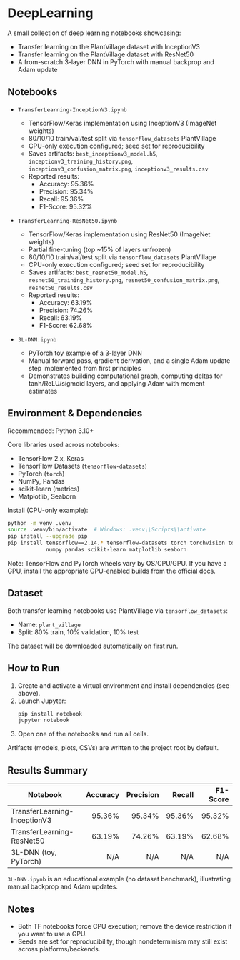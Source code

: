 # DeepLearning

A small collection of deep learning notebooks showcasing:

- Transfer learning on the PlantVillage dataset with InceptionV3
- Transfer learning on the PlantVillage dataset with ResNet50
- A from-scratch 3-layer DNN in PyTorch with manual backprop and Adam update

## Notebooks

- `TransferLearning-InceptionV3.ipynb`
  - TensorFlow/Keras implementation using InceptionV3 (ImageNet weights)
  - 80/10/10 train/val/test split via `tensorflow_datasets` PlantVillage
  - CPU-only execution configured; seed set for reproducibility
  - Saves artifacts: `best_inceptionv3_model.h5`, `inceptionv3_training_history.png`, `inceptionv3_confusion_matrix.png`, `inceptionv3_results.csv`
  - Reported results:
    - Accuracy: 95.36%
    - Precision: 95.34%
    - Recall: 95.36%
    - F1-Score: 95.32%

- `TransferLearning-ResNet50.ipynb`
  - TensorFlow/Keras implementation using ResNet50 (ImageNet weights)
  - Partial fine-tuning (top ~15% of layers unfrozen)
  - 80/10/10 train/val/test split via `tensorflow_datasets` PlantVillage
  - CPU-only execution configured; seed set for reproducibility
  - Saves artifacts: `best_resnet50_model.h5`, `resnet50_training_history.png`, `resnet50_confusion_matrix.png`, `resnet50_results.csv`
  - Reported results:
    - Accuracy: 63.19%
    - Precision: 74.26%
    - Recall: 63.19%
    - F1-Score: 62.68%

- `3L-DNN.ipynb`
  - PyTorch toy example of a 3-layer DNN
  - Manual forward pass, gradient derivation, and a single Adam update step implemented from first principles
  - Demonstrates building computational graph, computing deltas for tanh/ReLU/sigmoid layers, and applying Adam with moment estimates

## Environment & Dependencies

Recommended: Python 3.10+

Core libraries used across notebooks:

- TensorFlow 2.x, Keras
- TensorFlow Datasets (`tensorflow-datasets`)
- PyTorch (`torch`)
- NumPy, Pandas
- scikit-learn (metrics)
- Matplotlib, Seaborn

Install (CPU-only example):

```bash
python -m venv .venv
source .venv/bin/activate  # Windows: .venv\\Scripts\\activate
pip install --upgrade pip
pip install tensorflow==2.14.* tensorflow-datasets torch torchvision torchaudio \
            numpy pandas scikit-learn matplotlib seaborn
```

Note: TensorFlow and PyTorch wheels vary by OS/CPU/GPU. If you have a GPU, install the appropriate GPU-enabled builds from the official docs.

## Dataset

Both transfer learning notebooks use PlantVillage via `tensorflow_datasets`:

- Name: `plant_village`
- Split: 80% train, 10% validation, 10% test

The dataset will be downloaded automatically on first run.

## How to Run

1. Create and activate a virtual environment and install dependencies (see above).
2. Launch Jupyter:
   ```bash
   pip install notebook
   jupyter notebook
   ```
3. Open one of the notebooks and run all cells.

Artifacts (models, plots, CSVs) are written to the project root by default.

## Results Summary

| Notebook                         | Accuracy | Precision | Recall | F1-Score |
|----------------------------------|---------:|----------:|-------:|---------:|
| TransferLearning-InceptionV3     |   95.36% |    95.34% | 95.36% |   95.32% |
| TransferLearning-ResNet50        |   63.19% |    74.26% | 63.19% |   62.68% |
| 3L-DNN (toy, PyTorch)            |     N/A  |       N/A |    N/A |      N/A |

`3L-DNN.ipynb` is an educational example (no dataset benchmark), illustrating manual backprop and Adam updates.

## Notes

- Both TF notebooks force CPU execution; remove the device restriction if you want to use a GPU.
- Seeds are set for reproducibility, though nondeterminism may still exist across platforms/backends.